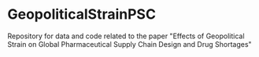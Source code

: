 # GeopoliticalStrainPSC
Repository for data and code related to the paper "Effects of Geopolitical Strain on Global Pharmaceutical Supply Chain Design and Drug Shortages"
